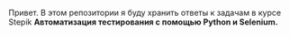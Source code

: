 Привет.
В этом репозитории я буду хранить ответы к задачам в курсе Stepik
**Автоматизация тестирования с помощью Python и Selenium.**
